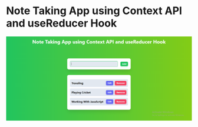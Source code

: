 # Note Taking App using Context API and useReducer Hook

![Note Taking App using Context API and useReducer Hook](./src/assets/note-taking-app-using-useReducer-hook-and-context-api.png)
